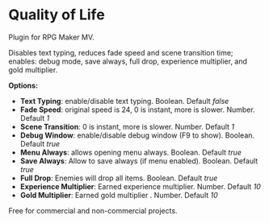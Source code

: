 # Quality of Life
Plugin for RPG Maker MV.

Disables text typing, reduces fade speed and scene transition time;
enables: debug mode, save always, full drop, experience multiplier,
and gold multiplier.

**Options:**
- **Text Typing**: enable/disable text typing. Boolean. Default *false*
- **Fade Speed**: original speed is 24, 0 is instant, more is slower. Number. Default *1*
- **Scene Transition**: 0 is instant, more is slower. Number. Default *1*
- **Debug Window**: enable/disable debug window (F9 to show). Boolean. Default *true*
- **Menu Always**: allows opening menu always. Boolean. Default *true*
- **Save Always**: Allow to save always (if menu enabled). Boolean. Default *true*
- **Full Drop**: Enemies will drop all items. Boolean. Default *true*
- **Experience Multiplier**: Earned experience multiplier. Number. Default *10*
- **Gold Multiplier**: Earned gold multiplier . Number. Default *10*

Free for commercial and non-commercial projects.